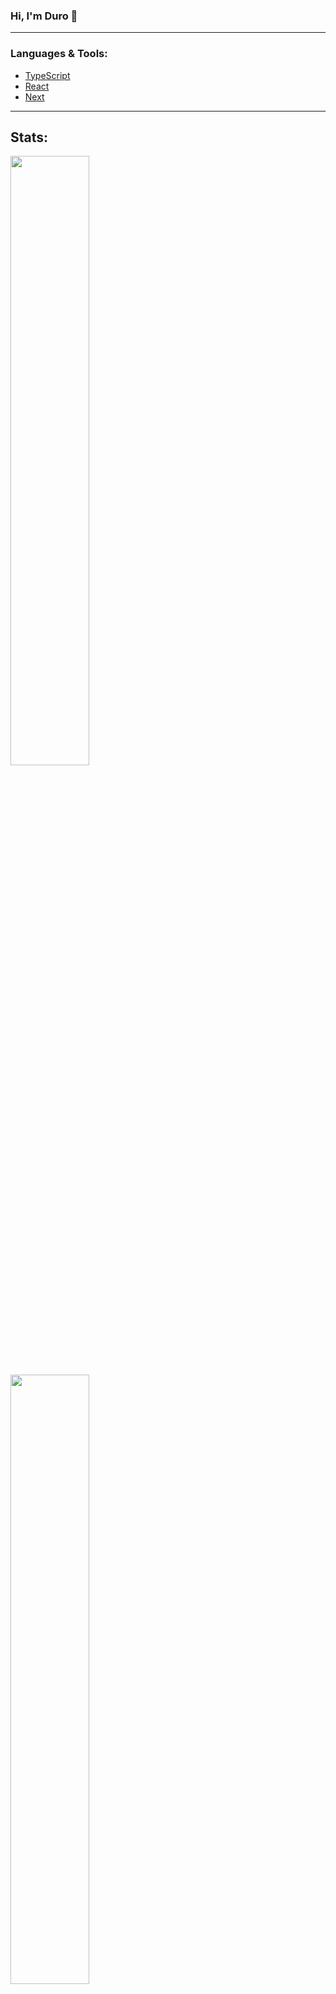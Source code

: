 ### Hi, I'm Duro :wave:

---

### **Languages & Tools:**

- [TypeScript](https://www.typescriptlang.org/)
- [React](https://reactjs.org/)
- [Next](https://nextjs.org/)

---

## **Stats:**

<img width="50%" src="https://github-readme-stats.vercel.app/api?username=DuroCodes&theme=dark&border_color=1f1f1f&icon_color=58a6ff&show_icons=true&disable_animations=true"/>

<img width="50%" src="https://github-readme-stats.vercel.app/api/wakatime?username=DuroCodes&theme=dark&border_color=1f1f1f&icon_color=58a6ff&show_icons=true&disable_animations=true&custom_title=Weekly%20Stats"/>

---

<img src="https://komarev.com/ghpvc/?username=DuroCodes&label=Views&color=0e75b6&style=flat" alt="DuroCodes"/>
